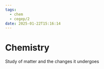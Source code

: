 ```yaml
---
tags:
  - chem
  - cegep/2
date: 2025-01-22T15:16:14
---
```


# Chemistry

Study of matter and the changes it undergoes
